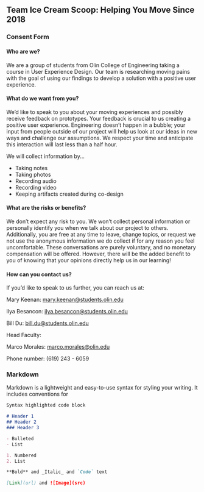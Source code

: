 ## Team Ice Cream Scoop: Helping You Move Since 2018






### Consent Form

#### Who are we?
We are a group of students from Olin College of Engineering taking a course in User Experience Design. Our team is researching moving pains with the goal of using our findings to develop a solution with a positive user experience.

#### What do we want from you?
We’d like to speak to you about your moving experiences and possibly receive feedback on prototypes. Your feedback is crucial to us creating a positive user experience. Engineering doesn’t happen in a bubble; your input from people outside of our project will help us look at our ideas in new ways and challenge our assumptions. We respect your time and anticipate this interaction will last less than a half hour.

We will collect information by...
- Taking notes
- Taking photos
- Recording audio
- Recording video
- Keeping artifacts created during co-design

#### What are the risks or benefits?
We don’t expect any risk to you. We won’t collect personal information or personally identify you when we talk about our project to others. Additionally, you are free at any time to leave, change topics, or request we not use the anonymous information we do collect if for any reason you feel uncomfortable. These conversations are purely voluntary, and no monetary compensation will be offered. However, there will be the added benefit to you of knowing that your opinions directly help us in our learning!

#### How can you contact us?
If you’d like to speak to us further, you can reach us at:

Mary Keenan: mary.keenan@students.olin.edu

Ilya Besancon: ilya.besancon@students.olin.edu

Bill Du: bill.du@students.olin.edu


Head Faculty:

Marco Morales: 	marco.morales@olin.edu

Phone number: 	(619) 243 - 6059



### Markdown

Markdown is a lightweight and easy-to-use syntax for styling your writing. It includes conventions for

```markdown
Syntax highlighted code block

# Header 1
## Header 2
### Header 3

- Bulleted
- List

1. Numbered
2. List

**Bold** and _Italic_ and `Code` text

[Link](url) and ![Image](src)
```
